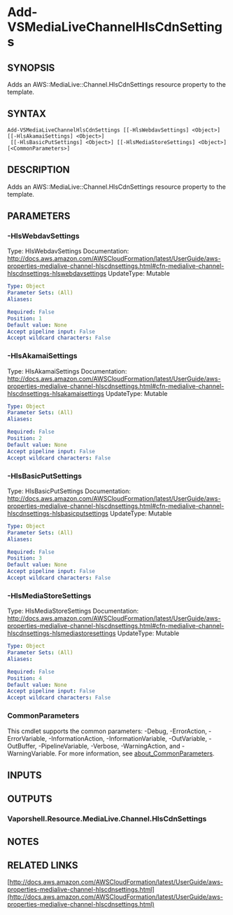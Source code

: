 # Add-VSMediaLiveChannelHlsCdnSettings

## SYNOPSIS
Adds an AWS::MediaLive::Channel.HlsCdnSettings resource property to the template.

## SYNTAX

```
Add-VSMediaLiveChannelHlsCdnSettings [[-HlsWebdavSettings] <Object>] [[-HlsAkamaiSettings] <Object>]
 [[-HlsBasicPutSettings] <Object>] [[-HlsMediaStoreSettings] <Object>] [<CommonParameters>]
```

## DESCRIPTION
Adds an AWS::MediaLive::Channel.HlsCdnSettings resource property to the template.

## PARAMETERS

### -HlsWebdavSettings
Type: HlsWebdavSettings
Documentation: http://docs.aws.amazon.com/AWSCloudFormation/latest/UserGuide/aws-properties-medialive-channel-hlscdnsettings.html#cfn-medialive-channel-hlscdnsettings-hlswebdavsettings
UpdateType: Mutable

```yaml
Type: Object
Parameter Sets: (All)
Aliases:

Required: False
Position: 1
Default value: None
Accept pipeline input: False
Accept wildcard characters: False
```

### -HlsAkamaiSettings
Type: HlsAkamaiSettings
Documentation: http://docs.aws.amazon.com/AWSCloudFormation/latest/UserGuide/aws-properties-medialive-channel-hlscdnsettings.html#cfn-medialive-channel-hlscdnsettings-hlsakamaisettings
UpdateType: Mutable

```yaml
Type: Object
Parameter Sets: (All)
Aliases:

Required: False
Position: 2
Default value: None
Accept pipeline input: False
Accept wildcard characters: False
```

### -HlsBasicPutSettings
Type: HlsBasicPutSettings
Documentation: http://docs.aws.amazon.com/AWSCloudFormation/latest/UserGuide/aws-properties-medialive-channel-hlscdnsettings.html#cfn-medialive-channel-hlscdnsettings-hlsbasicputsettings
UpdateType: Mutable

```yaml
Type: Object
Parameter Sets: (All)
Aliases:

Required: False
Position: 3
Default value: None
Accept pipeline input: False
Accept wildcard characters: False
```

### -HlsMediaStoreSettings
Type: HlsMediaStoreSettings
Documentation: http://docs.aws.amazon.com/AWSCloudFormation/latest/UserGuide/aws-properties-medialive-channel-hlscdnsettings.html#cfn-medialive-channel-hlscdnsettings-hlsmediastoresettings
UpdateType: Mutable

```yaml
Type: Object
Parameter Sets: (All)
Aliases:

Required: False
Position: 4
Default value: None
Accept pipeline input: False
Accept wildcard characters: False
```

### CommonParameters
This cmdlet supports the common parameters: -Debug, -ErrorAction, -ErrorVariable, -InformationAction, -InformationVariable, -OutVariable, -OutBuffer, -PipelineVariable, -Verbose, -WarningAction, and -WarningVariable. For more information, see [about_CommonParameters](http://go.microsoft.com/fwlink/?LinkID=113216).

## INPUTS

## OUTPUTS

### Vaporshell.Resource.MediaLive.Channel.HlsCdnSettings
## NOTES

## RELATED LINKS

[http://docs.aws.amazon.com/AWSCloudFormation/latest/UserGuide/aws-properties-medialive-channel-hlscdnsettings.html](http://docs.aws.amazon.com/AWSCloudFormation/latest/UserGuide/aws-properties-medialive-channel-hlscdnsettings.html)

